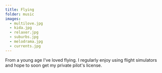 ```yaml
---
title: Flying
folder: music
images:
  - multilove.jpg
  - kida.jpg
  - relaxer.jpg
  - suburbs.jpg
  - melodrama.jpg
  - currents.jpg
---
```


From a young age I've loved flying. I regularly enjoy using flight simulators and hope to soon get my private pilot's license.
